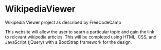 # WikipediaViewer
Wikipedia Viewer project as described by FreeCodeCamp

This website will allow the user to searh a particular topic and gain the link to relevant wikipedia articles. This will be completed
using HTML, CSS, and JavaScript (jQuery) with a BootStrap framework for the design.

